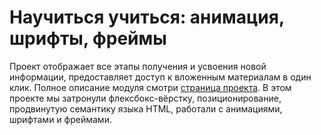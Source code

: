# Научиться учиться: анимация, шрифты, фреймы

Проект отображает все этапы получения и усвоения новой информации, предоставляет доступ к вложенным материалам в один клик. 
Полное описание модуля смотри
[страница проекта](https://github.com/osetter/sprint-2.git).
В этом проекте мы затронули флексбокс-вёрстку, позиционирование, продвинутую семантику языка HTML, работали с анимациями, шрифтами и фреймами.
